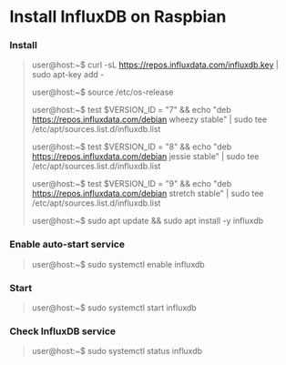 
# Install InfluxDB on Raspbian 

### Install

> user@host:~$ curl -sL https://repos.influxdata.com/influxdb.key | sudo apt-key add -	
> 
> user@host:~$ source /etc/os-release
> 
> user@host:~$ test $VERSION_ID = "7" && echo "deb https://repos.influxdata.com/debian wheezy stable" | sudo tee /etc/apt/sources.list.d/influxdb.list
> 
> user@host:~$ test $VERSION_ID = "8" && echo "deb https://repos.influxdata.com/debian jessie stable" | sudo tee /etc/apt/sources.list.d/influxdb.list
> 
> user@host:~$  test $VERSION_ID = "9" && echo "deb https://repos.influxdata.com/debian stretch stable" | sudo tee /etc/apt/sources.list.d/influxdb.list
> 
> user@host:~$ sudo apt update && sudo apt install -y influxdb 

### Enable auto-start service 
> user@host:~$ sudo systemctl enable influxdb

### Start
> user@host:~$ sudo systemctl start influxdb     

### Check InfluxDB service 
> user@host:~$ sudo systemctl status influxdb 
